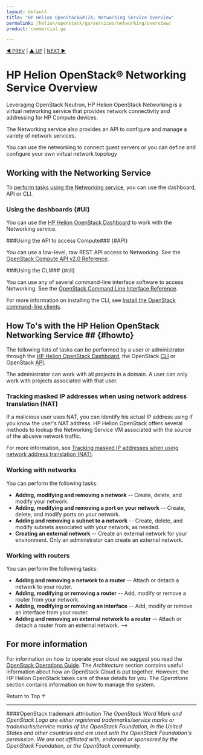 ```yaml
---
layout: default
title: "HP Helion OpenStack&#174; Networking Service Overview"
permalink: /helion/openstack/ga/services/networking/overview/
product: commercial.ga

---
```

<!--UNDER REVISION-->

<script>

function PageRefresh {
onLoad="window.refresh"
}

PageRefresh();

</script>


<p style="font-size: small;"> <a href="/helion/openstack/services/imaging/overview/">&#9664; PREV</a> | <a href="/helion/openstack/services/overview/">&#9650; UP</a> | <a href="/helion/openstack/services/object/overview/"> NEXT &#9654</a> </p>


# HP Helion OpenStack&#174; Networking Service Overview #

<!-- modeled after HP Cloud Networking Getting Started (network.getting.started.md) -->

Leveraging OpenStack Neutron, HP Helion OpenStack Networking is a virtual networking service that provides network connectivity and addressing for HP Compute devices.

The Networking service also provides an API to configure and manage a variety of network services.

You can use the networking to connect guest servers or you can define and configure your own virtual network topology

## Working with the Networking Service

To [perform tasks using the Networking service](#howto), you can use the dashboard, API or CLI.

### Using the dashboards {#UI}

You can use the [HP Helion OpenStack Dashboard](/helion/openstack/ga/dashboard/how-works/) to work with the Networking service.

###Using the API to access Compute### {#API}
 
You can use a low-level, raw REST API access to Networking. See the [OpenStack Compute API v2.0 Reference](http://developer.openstack.org/api-ref-networking-v2.html).

###Using the CLI### {#cli}

You can use any of several command-line interface software to access Networking. See the [OpenStack Command Line Interface Reference](http://docs.openstack.org/cli-reference/content/neutronclient_commands.html).

For more information on installing the CLI, see [Install the OpenStack command-line clients](http://docs.openstack.org/user-guide/content/install_clients.html).

## How To's with the HP Helion OpenStack Networking Service ## {#howto}

The following lists of tasks can be performed by a user or administrator through the [HP Helion OpenStack Dashboard](/helion/openstack/ga/dashboard/how-works/), the OpenStack [CLI](http://docs.openstack.org/cli-reference/content/neutronclient_commands.html) or OpenStack [API](http://developer.openstack.org/api-ref-networking-v2.html).

The administrator can work with all projects in a domain. A user can only work with projects associated with that user.

### Tracking masked IP addresses when using network address translation (NAT) ###

If a malicious user uses NAT, you can identify his actual IP address using if you know the user's NAT address. HP Helion OpenStack offers several methods to lookup the Networking Service VM associated with the source of the abusive network traffic.

For more information, see [Tracking masked IP addresses when using network address translation (NAT)](/helion/openstack/ga/maskedIP).

### Working with networks ###

You can perform the following tasks:

- **Adding, modifying and removing a network** -- Create, delete, and modify your network.
- **Adding, modifying and removing a port on your network** -- Create, delete, and modify ports on your network.
- **Adding and removing a subnet to a network** -- Create, delete, and modify subnets associated with your network, as needed.
- **Creating an external network** -- Create an external network for your environment. Only an administrator can create an external network.

### Working with routers ###

You can perform the following tasks:

- **Adding and removing a network to a router** -- Attach or detach a network to your router.
- **Adding, modifying or removing a router** -- Add, modify or remove a router from your network.
- **Adding, modifying or removing an interface** -- Add, modify or remove an interface from your router.
- **Adding and removing an external network to a router** -- Attach or detach a router from an external network. -->

## For more information ##

For information on how to operate your cloud we suggest you read the [OpenStack Operations Guide](http://docs.openstack.org/ops/). The *Architecture* section contains useful information about how an OpenStack Cloud is put together. However, the HP Helion OpenStack takes care of these details for you. The *Operations* section contains information on how to manage the system.

<!-- In GA aether only?
### Adding and removing a network to a DHCP agent ###

Use the Networking service to add or remove a network from a DHCP agent.

### Adding and removing a router to an L3 agent ###

Use the Networking service to add or remove a network from an L3 agent.
-->

 <a href="#top" style="padding:14px 0px 14px 0px; text-decoration: none;"> Return to Top &#8593; </a>

----
####OpenStack trademark attribution
*The OpenStack Word Mark and OpenStack Logo are either registered trademarks/service marks or trademarks/service marks of the OpenStack Foundation, in the United States and other countries and are used with the OpenStack Foundation's permission. We are not affiliated with, endorsed or sponsored by the OpenStack Foundation, or the OpenStack community.*
